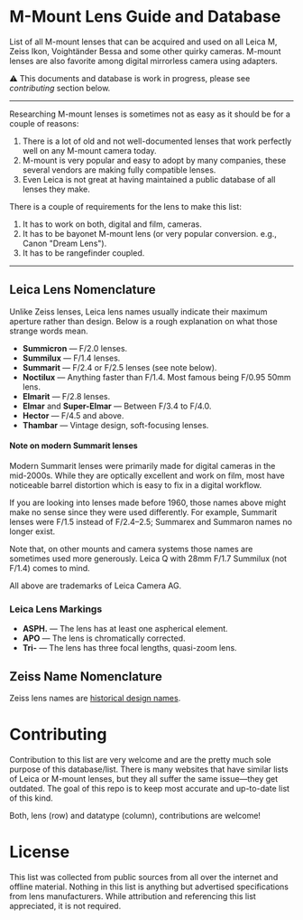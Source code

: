 # M-Mount Lens Guide and Database

List of all M-mount lenses that can be acquired and used on all Leica M, Zeiss Ikon, Voightänder Bessa and some other quirky cameras. M-mount lenses are also favorite among digital mirrorless camera using adapters.

⚠️ This documents and database is work in progress, please see _contributing_ section below.

---
Researching M-mount lenses is sometimes not as easy as it should be for a couple of reasons:

1. There is a lot of old and not well-documented lenses that work perfectly well on any M-mount camera today.
2. M-mount is very popular and easy to adopt by many companies, these several vendors are making fully compatible lenses.
3. Even Leica is not great at having maintained a public database of all lenses they make.

There is a couple of requirements for the lens to make this list:
1. It has to work on both, digital and film, cameras.
2. It has to be bayonet M-mount lens (or very popular conversion. e.g., Canon "Dream Lens").
3. It has to be rangefinder coupled.

---

## Leica Lens Nomenclature

Unlike Zeiss lenses, Leica lens names usually indicate their maximum aperture rather than design. Below is a rough explanation on what those strange words mean.

* **Summicron** — F/2.0 lenses.
* **Summilux** — F/1.4 lenses.
* **Summarit** — F/2.4 or F/2.5 lenses (see note below). 
* **Noctilux** — Anything faster than F/1.4. Most famous being F/0.95 50mm lens.
* **Elmarit** — F/2.8 lenses.
* **Elmar** and **Super-Elmar** — Between F/3.4 to F/4.0.
* **Hector** — F/4.5 and above.
* **Thambar** — Vintage design, soft-focusing lenses.

#### Note on modern Summarit lenses

Modern Summarit lenses were primarily made for digital cameras in the mid-2000s. While they are optically excellent and work on film, most have noticeable barrel distortion which is easy to fix in a digital workflow.

If you are looking into lenses made before 1960, those names above might make no sense since they were used differently. For example, Summarit lenses were F/1.5 instead of F/2.4–2.5; Summarex and Summaron names no longer exist.

Note that, on other mounts and camera systems those names are sometimes used more generously. Leica Q with 28mm F/1.7 Summilux (not F/1.4) comes to mind.

All above are trademarks of Leica Camera AG. 

### Leica Lens Markings

* **ASPH.** — The lens has at least one aspherical element.
* **APO** — The lens is chromatically corrected.
* **Tri-** — The lens has three focal lengths, quasi-zoom lens.

## Zeiss Name Nomenclature

Zeiss lens names are [historical design names](https://en.wikipedia.org/wiki/History_of_photographic_lens_design). 

# Contributing 

Contribution to this list are very welcome and are the pretty much sole purpose of this database/list. There is many websites that have similar lists of Leica or M-mount lenses, but they all suffer the same issue—they get outdated. The goal of this repo is to keep most accurate and up-to-date list of this kind.

Both, lens (row) and datatype (column), contributions are welcome! 


# License 

This list was collected from public sources from all over the internet and offline material. Nothing in this list is anything but advertised specifications from lens manufacturers. While attribution and referencing this list appreciated, it is not required. 
